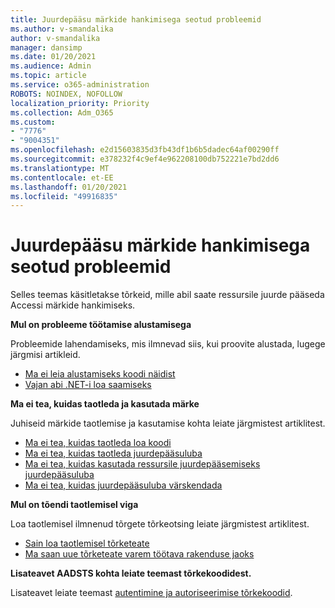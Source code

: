 ```yaml
---
title: Juurdepääsu märkide hankimisega seotud probleemid
ms.author: v-smandalika
author: v-smandalika
manager: dansimp
ms.date: 01/20/2021
ms.audience: Admin
ms.topic: article
ms.service: o365-administration
ROBOTS: NOINDEX, NOFOLLOW
localization_priority: Priority
ms.collection: Adm_O365
ms.custom:
- "7776"
- "9004351"
ms.openlocfilehash: e2d15603835d3fb43df1b6b5dadec64af00290ff
ms.sourcegitcommit: e378232f4c9ef4e962208100db752221e7bd2dd6
ms.translationtype: MT
ms.contentlocale: et-EE
ms.lasthandoff: 01/20/2021
ms.locfileid: "49916835"
---
```

# <a name="issues-with-getting-access-tokens"></a>Juurdepääsu märkide hankimisega seotud probleemid

Selles teemas käsitletakse tõrkeid, mille abil saate ressursile juurde pääseda Accessi märkide hankimiseks.

**Mul on probleeme töötamise alustamisega**

Probleemide lahendamiseks, mis ilmnevad siis, kui proovite alustada, lugege järgmisi artikleid.

- [Ma ei leia alustamiseks koodi näidist](https://docs.microsoft.com/azure/active-directory/develop/sample-v2-code) 
- [Vajan abi .NET-i loa saamiseks](https://docs.microsoft.com/azure/active-directory/develop/authentication-flows-app-scenarios)

**Ma ei tea, kuidas taotleda ja kasutada märke**

Juhiseid märkide taotlemise ja kasutamise kohta leiate järgmistest artiklitest.

- [Ma ei tea, kuidas taotleda loa koodi](https://docs.microsoft.com/azure/active-directory/develop/v2-oauth2-auth-code-flow#request-an-authorization-code) 
- [Ma ei tea, kuidas taotleda juurdepääsuluba](https://docs.microsoft.com/azure/active-directory/develop/v2-oauth2-auth-code-flow#use-the-authorization-code-to-request-an-access-token) 
- [Ma ei tea, kuidas kasutada ressursile juurdepääsemiseks juurdepääsuluba](https://docs.microsoft.com/azure/active-directory/develop/v2-oauth2-auth-code-flow#use-the-access-token-to-access-the-resource) 
- [Ma ei tea, kuidas juurdepääsuluba värskendada](https://docs.microsoft.com/azure/active-directory/develop/v2-oauth2-auth-code-flow#refreshing-the-access-tokens)

**Mul on tõendi taotlemisel viga**

Loa taotlemisel ilmnenud tõrgete tõrkeotsing leiate järgmistest artiklitest.

- [Sain loa taotlemisel tõrketeate](https://docs.microsoft.com/azure/active-directory/develop/reference-aadsts-error-codes) 
- [Ma saan uue tõrketeate varem töötava rakenduse jaoks](https://docs.microsoft.com/azure/active-directory/develop/reference-breaking-changes)

**Lisateavet AADSTS kohta leiate teemast tõrkekoodidest.**

Lisateavet leiate teemast [autentimine ja autoriseerimise tõrkekoodid](https://docs.microsoft.com/azure/active-directory/develop/reference-aadsts-error-codes).





